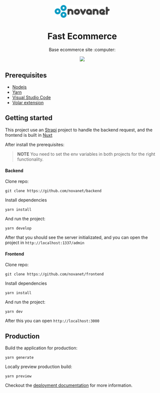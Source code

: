 <div align="center">
  <img width="180" src="./docs/logo.svg" alt="Novanet Logo" />
</div>

<div align="center">
  <h1 align="center">Fast Ecommerce</h1>
   <p>Base ecommerce site :computer:</p>
</div>

<div align="center">
  <img src="https://api.netlify.com/api/v1/badges/78aa6416-c116-42af-8a43-b05f8a3b637d/deploy-status" />
</div>

## Prerequisites

- [Nodejs](https://nodejs.org/en/download/)
- [Yarn](https://classic.yarnpkg.com/lang/en/docs/install/)
- [Visual Studio Code](https://code.visualstudio.com/Download)
- [Volar extension](https://github.com/johnsoncodehk/volar)

## Getting started

This project use an [Strapi](https://docs.strapi.io/developer-docs/latest/getting-started/quick-start.html) project to handle the backend request, and the frontend is built in [Nuxt](https://nuxt.com/docs/getting-started/introduction)

After install the prerequisites:

> **NOTE** You need to set the env variables in both projects for the right functionality.

#### Backend

Clone repo:

```console
git clone https://github.com/novanet/backend
```

Install dependencies

```console
yarn install
```

And run the project:

```console
yarn develop
```

After that you should see the server initializated, and you can open the project in `http://localhost:1337/admin`

#### Frontend

Clone repo:

```console
git clone https://github.com/novanet/frontend
```

Install dependencies

```console
yarn install
```

And run the project:

```console
yarn dev
```

After this you can open `http://localhost:3000`

## Production

Build the application for production:

```console
yarn generate
```

Locally preview production build:

```console
yarn preview
```

Checkout the [deployment documentation](https://v3.nuxtjs.org/guide/deploy/presets) for more information.
